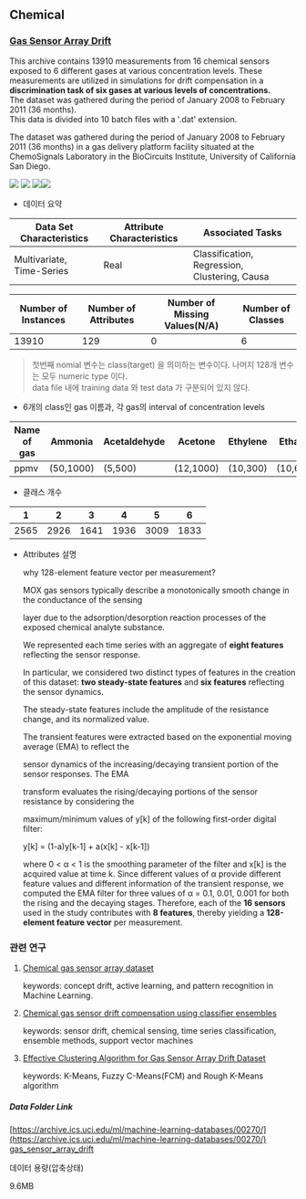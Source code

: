 ## Chemical
### [Gas Sensor Array Drift](https://archive.ics.uci.edu/ml/datasets/Gas+Sensor+Array+Drift+Dataset+at+Different+Concentrations)  

This archive contains 13910 measurements from 16 chemical sensors exposed to 6 different gases at various concentration levels. These measurements are utilized in simulations for drift compensation in a __discrimination task of six gases at various levels of concentrations.__  
The dataset was gathered during the period of January 2008 to February 2011 (36 months).  
This data is divided into 10 batch files with a '.dat' extension.  

The dataset was gathered during the period of January 2008 to February 2011 (36 months) in a gas delivery platform facility situated at the ChemoSignals Laboratory in the BioCircuits Institute, University of California San Diego.    

![](https://img.shields.io/badge/sector-chemical-red.svg)
![](https://img.shields.io/badge/labeled-yes-blue.svg)
![](https://img.shields.io/badge/time--series-yes-blue.svg)![](<https://img.shields.io/badge/simulation-yes-blue.svg>)       


- 데이터 요약  

Data Set Characteristics | Attribute Characteristics | Associated Tasks  
---- | ---- | ----  
Multivariate, Time-Series | Real | Classification, Regression, Clustering, Causa  

Number of Instances | Number of Attributes | Number of Missing Values(N/A) | Number of Classes
---- | ---- | ---- | ----    
13910 | 129 | 0 | 6            

> 첫번째 nomial 변수는 class(target) 을 의미하는 변수이다. 나머지 128개 변수는 모두 numeric type 이다.   
> data file 내에 training data 와 test data 가 구분되어 있지 않다.  

- 6개의 class인 gas 이름과, 각 gas의 interval of concentration levels  

Name of gas| Ammonia | Acetaldehyde | Acetone | Ethylene | Ethanol | Toluene  
---- | ---- | ---- | ---- | ---- | ---- | ----   
ppmv | (50,1000) | (5,500) | (12,1000) | (10,300) | (10,600) | (10,100)  


- 클래스 개수  

| 1    | 2    | 3    | 4    | 5    | 6    |
| ---- | ---- | ---- | ---- | ---- | ---- |
| 2565 | 2926 | 1641 | 1936 | 3009 | 1833 |

- Attributes 설명    

  why 128-element feature vector per measurement?   

  MOX gas sensors typically describe a monotonically smooth change in the conductance of the sensing

  layer due to the adsorption/desorption reaction processes of the exposed chemical analyte substance.

  We represented each time series with an aggregate of __eight features__ reflecting the sensor response.

  In particular, we considered two distinct types of features in the creation of this dataset: __two steady-state features__ and __six features__ reflecting the sensor dynamics.  

  The steady-state features include the amplitude of the resistance change, and its normalized value.

  The transient features were extracted based on the exponential moving average (EMA) to reflect the

  sensor dynamics of the increasing/decaying transient portion of the sensor responses. The EMA

  transform evaluates the rising/decaying portions of the sensor resistance by considering the

  maximum/minimum values of y[k] of the following first-order digital filter:  

  y[k] = (1-a)y[k-1] + a(x[k] - x[k-1])  

  where 0 < α < 1 is the smoothing parameter of the filter and x[k] is the acquired value at time k. Since different values of α provide different feature values and different information of the transient response, we computed the EMA filter for three values of α = 0.1, 0.01, 0.001 for both the rising and the decaying stages. Therefore, each of the __16 sensors__ used in the study contributes with __8 features__, thereby yielding a __128-element feature vector__ per measurement.  

   

### 관련 연구  

1. [Chemical gas sensor array dataset](<https://reader.elsevier.com/reader/sd/pii/S2352340915000050?token=703079EA4C2B27AA2C40FBF241BDEE424D1285B924547E4CD23E1F00225824C7F22E6820460C0D3B21DBA671C31CCD8C>)  

   keywords: concept drift, active learning, and pattern recognition in Machine Learning.   

2. [Chemical gas sensor drift compensation using classifier ensembles](<https://www.researchgate.net/publication/216301619_Gas_sensor_drift_mitigation_using_classifier_ensembles>)   

   keywords: sensor drift, chemical sensing, time series classification, ensemble methods, support vector machines   

3. [Effective Clustering Algorithm for Gas Sensor Array
   Drift Dataset](<http://www.periyaruniversity.ac.in/ijcii/issue/Vol3No3December2013/IJCII%203-3-111.pdf>)   

   keywords: K-Means, Fuzzy C-Means(FCM) and Rough K-Means algorithm    

##### Data Folder Link   
[https://archive.ics.uci.edu/ml/machine-learning-databases/00270/](https://archive.ics.uci.edu/ml/machine-learning-databases/00270/)    
[gas_sensor_array_drift](https://github.com/LSHReader/data-explanation/tree/master/Gas%20Sensor%20Array%20Drift/gas_sensor_array_drift/gas_sensor_array_drift)    

데이터 용량(압축상태)    

9.6MB    

